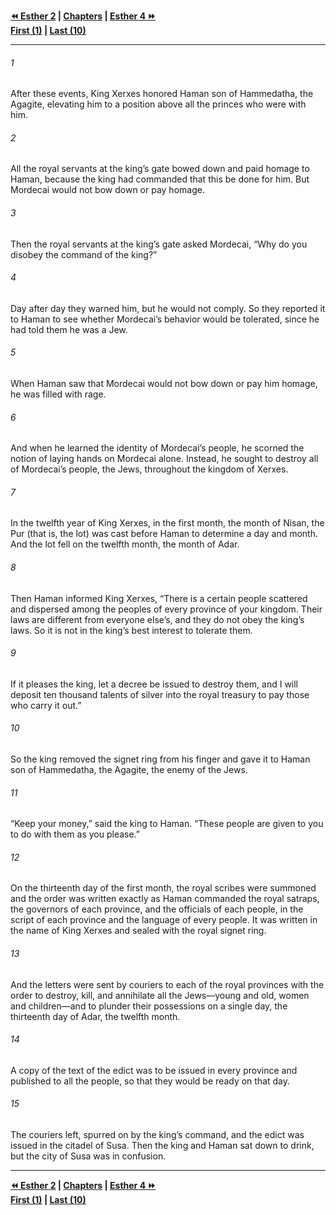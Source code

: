   
**[⏪ Esther 2](./Esther%202.md) | [Chapters](./_index.md) | [Esther 4 ⏩](./Esther%204.md)**  
**[First (1)](./Esther%201.md) | [Last (10)](./Esther%2010.md)**  
  
---  
  
###### 1  
After these events, King Xerxes honored Haman son of Hammedatha, the Agagite, elevating him to a position above all the princes who were with him.  
  
###### 2  
All the royal servants at the king’s gate bowed down and paid homage to Haman, because the king had commanded that this be done for him. But Mordecai would not bow down or pay homage.  
  
###### 3  
Then the royal servants at the king’s gate asked Mordecai, “Why do you disobey the command of the king?”  
  
###### 4  
Day after day they warned him, but he would not comply. So they reported it to Haman to see whether Mordecai’s behavior would be tolerated, since he had told them he was a Jew.  
  
###### 5  
When Haman saw that Mordecai would not bow down or pay him homage, he was filled with rage.  
  
###### 6  
And when he learned the identity of Mordecai’s people, he scorned the notion of laying hands on Mordecai alone. Instead, he sought to destroy all of Mordecai’s people, the Jews, throughout the kingdom of Xerxes.  
  
###### 7  
In the twelfth year of King Xerxes, in the first month, the month of Nisan, the Pur (that is, the lot) was cast before Haman to determine a day and month. And the lot fell on the twelfth month, the month of Adar.  
  
###### 8  
Then Haman informed King Xerxes, “There is a certain people scattered and dispersed among the peoples of every province of your kingdom. Their laws are different from everyone else’s, and they do not obey the king’s laws. So it is not in the king’s best interest to tolerate them.  
  
###### 9  
If it pleases the king, let a decree be issued to destroy them, and I will deposit ten thousand talents of silver into the royal treasury to pay those who carry it out.”  
  
###### 10  
So the king removed the signet ring from his finger and gave it to Haman son of Hammedatha, the Agagite, the enemy of the Jews.  
  
###### 11  
“Keep your money,” said the king to Haman. “These people are given to you to do with them as you please.”  
  
###### 12  
On the thirteenth day of the first month, the royal scribes were summoned and the order was written exactly as Haman commanded the royal satraps, the governors of each province, and the officials of each people, in the script of each province and the language of every people. It was written in the name of King Xerxes and sealed with the royal signet ring.  
  
###### 13  
And the letters were sent by couriers to each of the royal provinces with the order to destroy, kill, and annihilate all the Jews—young and old, women and children—and to plunder their possessions on a single day, the thirteenth day of Adar, the twelfth month.  
  
###### 14  
A copy of the text of the edict was to be issued in every province and published to all the people, so that they would be ready on that day.  
  
###### 15  
The couriers left, spurred on by the king’s command, and the edict was issued in the citadel of Susa. Then the king and Haman sat down to drink, but the city of Susa was in confusion.  
  
  
---  
  
**[⏪ Esther 2](./Esther%202.md) | [Chapters](./_index.md) | [Esther 4 ⏩](./Esther%204.md)**  
**[First (1)](./Esther%201.md) | [Last (10)](./Esther%2010.md)**  
  
